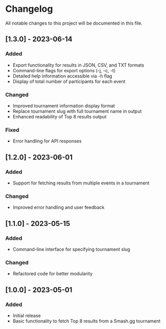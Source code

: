 # Changelog

All notable changes to this project will be documented in this file.

## [1.3.0] - 2023-06-14

### Added
- Export functionality for results in JSON, CSV, and TXT formats
- Command-line flags for export options (-j, -c, -t)
- Detailed help information accessible via -h flag
- Display of total number of participants for each event

### Changed
- Improved tournament information display format
- Replace tournament slug with full tournament name in output
- Enhanced readability of Top 8 results output

### Fixed
- Error handling for API responses

## [1.2.0] - 2023-06-01

### Added
- Support for fetching results from multiple events in a tournament

### Changed
- Improved error handling and user feedback

## [1.1.0] - 2023-05-15

### Added
- Command-line interface for specifying tournament slug

### Changed
- Refactored code for better modularity

## [1.0.0] - 2023-05-01

### Added
- Initial release
- Basic functionality to fetch Top 8 results from a Smash.gg tournament
